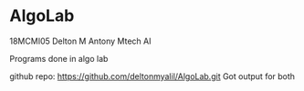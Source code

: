 # AlgoLab
18MCMI05
Delton M Antony
Mtech AI



Programs done in algo lab

github repo: https://github.com/deltonmyalil/AlgoLab.git
Got output for both

